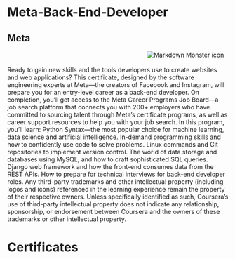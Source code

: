 # Meta-Back-End-Developer

## Meta

<img src="./meta-logo.png"
     alt="Markdown Monster icon"
     style="float: right; margin-right: 10px;" />

</br>
</br>
Ready to gain new skills and the tools developers use to create websites and web applications? This certificate, designed by the software engineering experts at Meta—the creators of Facebook and Instagram, will prepare you for an entry-level career as a back-end developer. On completion, you’ll get access to the Meta Career Programs Job Board—a job search platform that connects you with 200+ employers who have committed to sourcing talent through Meta’s certificate programs, as well as career support resources to help you with your job search. In this program, you’ll learn: Python Syntax—the most popular choice for machine learning, data science and artificial intelligence. In-demand programming skills and how to confidently use code to solve problems. Linux commands and Git repositories to implement version control. The world of data storage and databases using MySQL, and how to craft sophisticated SQL queries. Django web framework and how the front-end consumes data from the REST APIs. How to prepare for technical interviews for back-end developer roles. Any third-party trademarks and other intellectual property (including logos and icons) referenced in the learning experience remain the property of their respective owners. Unless specifically identified as such, Coursera’s use of third-party intellectual property does not indicate any relationship, sponsorship, or endorsement between Coursera and the owners of these trademarks or other intellectual
property.

# Certificates
